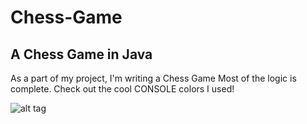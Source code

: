 # Chess-Game
A Chess Game in Java
----------
As a part of my project, I'm writing a Chess Game 
Most of the logic is complete. Check out the cool CONSOLE colors I used!


![alt tag](https://github.com/an5rag/Chess-Game/blob/master/GUIpicture.png)

